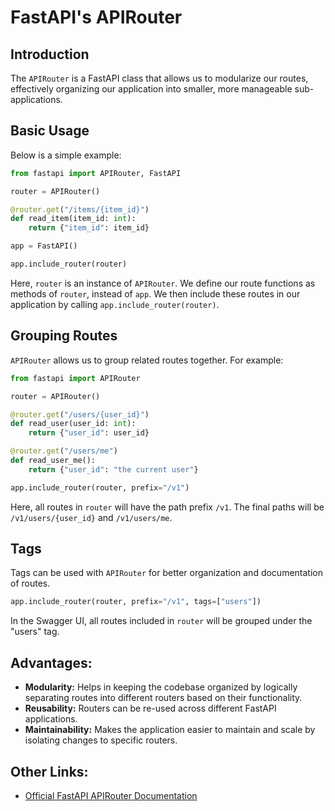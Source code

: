 # FastAPI's APIRouter

## Introduction

The `APIRouter` is a FastAPI class that allows us to modularize our routes, effectively organizing our application into smaller, more manageable sub-applications.

## Basic Usage

Below is a simple example:

```python
from fastapi import APIRouter, FastAPI

router = APIRouter()

@router.get("/items/{item_id}")
def read_item(item_id: int):
    return {"item_id": item_id}

app = FastAPI()

app.include_router(router)
```

Here, `router` is an instance of `APIRouter`. We define our route functions as methods of `router`, instead of `app`. We then include these routes in our application by calling `app.include_router(router)`.

## Grouping Routes

`APIRouter` allows us to group related routes together. For example:

```python
from fastapi import APIRouter

router = APIRouter()

@router.get("/users/{user_id}")
def read_user(user_id: int):
    return {"user_id": user_id}

@router.get("/users/me")
def read_user_me():
    return {"user_id": "the current user"}

app.include_router(router, prefix="/v1")
```

Here, all routes in `router` will have the path prefix `/v1`. The final paths will be `/v1/users/{user_id}` and `/v1/users/me`.

## Tags

Tags can be used with `APIRouter` for better organization and documentation of routes.

```python
app.include_router(router, prefix="/v1", tags=["users"])
```

In the Swagger UI, all routes included in `router` will be grouped under the "users" tag.

## Advantages:

-   **Modularity:** Helps in keeping the codebase organized by logically separating routes into different routers based on their functionality.
-   **Reusability:** Routers can be re-used across different FastAPI applications.
-   **Maintainability:** Makes the application easier to maintain and scale by isolating changes to specific routers.

## Other Links:

-   [Official FastAPI APIRouter Documentation](`https://fastapi.tiangolo.com/tutorial/bigger-applications/#apirouter`)
